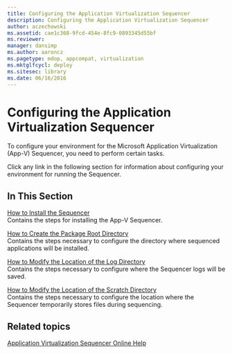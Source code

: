 ```yaml
---
title: Configuring the Application Virtualization Sequencer
description: Configuring the Application Virtualization Sequencer
author: aczechowski
ms.assetid: cae1c368-9fcd-454e-8fc9-0893345d55bf
ms.reviewer: 
manager: dansimp
ms.author: aaroncz
ms.pagetype: mdop, appcompat, virtualization
ms.mktglfcycl: deploy
ms.sitesec: library
ms.date: 06/16/2016
---
```



# Configuring the Application Virtualization Sequencer


To configure your environment for the Microsoft Application Virtualization (App-V) Sequencer, you need to perform certain tasks.

Click any link in the following section for information about configuring your environment for running the Sequencer.

## In This Section


<a href="" id="how-to-install-the-sequencer"></a>[How to Install the Sequencer](how-to-install-the-sequencer.md)  
Contains the steps for installing the App-V Sequencer.

<a href="" id="how-to-create-the-package-root-directory"></a>[How to Create the Package Root Directory](how-to-create-the-package-root-directory.md)  
Contains the steps necessary to configure the directory where sequenced applications will be installed.

<a href="" id="how-to-modify-the-location-of-the-log-directory"></a>[How to Modify the Location of the Log Directory](how-to-modify-the-location-of-the-log-directory.md)  
Contains the steps necessary to configure where the Sequencer logs will be saved.

<a href="" id="how-to-modify-the-location-of-the-scratch-directory"></a>[How to Modify the Location of the Scratch Directory](how-to-modify-the-location-of-the-scratch-directory.md)  
Contains the steps necessary to configure the location where the Sequencer temporarily stores files during sequencing.

## Related topics


[Application Virtualization Sequencer Online Help](application-virtualization-sequencer-online-help.md)

 

 





